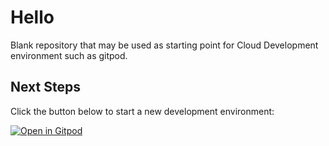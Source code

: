 # Hello

Blank repository that may be used as starting point for Cloud Development environment such as gitpod.

## Next Steps

Click the button below to start a new development environment:

[![Open in Gitpod](https://gitpod.io/button/open-in-gitpod.svg)](https://gitpod.io/#https://github.com/rioastamal/blank)
